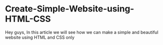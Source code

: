 # Create-Simple-Website-using-HTML-CSS
Hey guys, In this article we will see how we can make a simple and beautiful website using HTML and CSS only
